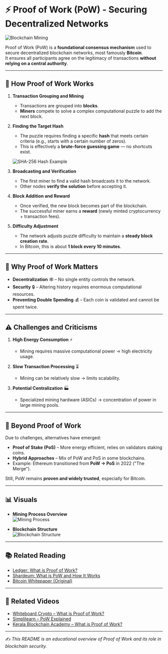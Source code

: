 # ⚡ Proof of Work (PoW) - Securing Decentralized Networks

![Blockchain Mining](https://upload.wikimedia.org/wikipedia/commons/6/6a/Bitcoin_network.png)

Proof of Work (PoW) is a **foundational consensus mechanism** used to secure decentralized blockchain networks, most famously **Bitcoin**.  
It ensures all participants agree on the legitimacy of transactions **without relying on a central authority**.

---

## 🔑 How Proof of Work Works

1. **Transaction Grouping and Mining**  
   - Transactions are grouped into **blocks**.  
   - **Miners** compete to solve a complex computational puzzle to add the next block.

2. **Finding the Target Hash**  
   - The puzzle requires finding a specific **hash** that meets certain criteria (e.g., starts with a certain number of zeros).  
   - This is effectively a **brute-force guessing game** — no shortcuts exist.

   ![SHA-256 Hash Example](https://upload.wikimedia.org/wikipedia/commons/9/98/SHA-2.svg)

3. **Broadcasting and Verification**  
   - The first miner to find a valid hash broadcasts it to the network.  
   - Other nodes **verify the solution** before accepting it.

4. **Block Addition and Reward**  
   - Once verified, the new block becomes part of the blockchain.  
   - The successful miner earns a **reward** (newly minted cryptocurrency + transaction fees).

5. **Difficulty Adjustment**  
   - The network adjusts puzzle difficulty to maintain a **steady block creation rate**.  
   - In Bitcoin, this is about **1 block every 10 minutes**.

---

## 🚀 Why Proof of Work Matters

- **Decentralization** 🕸️ – No single entity controls the network.  
- **Security** 🔒 – Altering history requires enormous computational resources.  
- **Preventing Double Spending** 💰 – Each coin is validated and cannot be spent twice.

---

## ⚠️ Challenges and Criticisms

1. **High Energy Consumption** ⚡  
   - Mining requires massive computational power → high electricity usage.

2. **Slow Transaction Processing** ⏳  
   - Mining can be relatively slow → limits scalability.

3. **Potential Centralization** 🏭  
   - Specialized mining hardware (ASICs) → concentration of power in large mining pools.

---

## 🌱 Beyond Proof of Work

Due to challenges, alternatives have emerged:

- **Proof of Stake (PoS)** – More energy efficient, relies on validators staking coins.  
- **Hybrid Approaches** – Mix of PoW and PoS in some blockchains.  
- Example: Ethereum transitioned from **PoW → PoS** in 2022 ("The Merge").  

Still, PoW remains **proven and widely trusted**, especially for Bitcoin.

---

## 📊 Visuals

- **Mining Process Overview**  
  ![Mining Process](https://upload.wikimedia.org/wikipedia/commons/5/57/Bitcoin_Block_Data.png)

- **Blockchain Structure**  
  ![Blockchain Structure](https://upload.wikimedia.org/wikipedia/commons/5/55/Blockchain.svg)

---

## 📚 Related Reading

- [Ledger: What is Proof of Work?](https://www.ledger.com/academy/what-is-proof-of-work)  
- [Shardeum: What is PoW and How It Works](https://shardeum.org/blog/proof-of-work/)  
- [Bitcoin Whitepaper (Original)](https://bitcoin.org/bitcoin.pdf)

---

## 🎥 Related Videos

- [Whiteboard Crypto – What is Proof of Work?](https://www.youtube.com/watch?v=3EUAcxhuoU4)  
- [Simplilearn – PoW Explained](https://www.youtube.com/watch?v=V3GJycgu-cs)  
- [Kerala Blockchain Academy – What is Proof of Work?](https://www.youtube.com/watch?v=KIf9gY2q4n8)  

---

✍️ *This README is an educational overview of Proof of Work and its role in blockchain security.*
